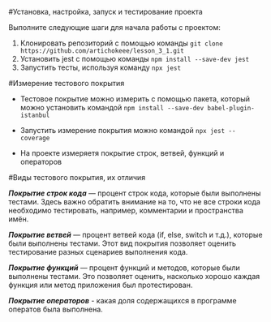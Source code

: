 #Установка, настройка, запуск и тестирование проекта

Выполните следующие шаги для начала работы с проектом:

1. Клонировать репозиторий с помощью команды `git clone https://github.com/artichokeee/lesson_3_1.git`
2. Установить jest с помощью команды ```npm install --save-dev jest```
3. Запустить тесты, используя команду `npx jest`

#Измерение тестового покрытия

- Тестовое покрытие можно измерить c помощью пакета, который можно установить командой `npm install --save-dev babel-plugin-istanbul`

- Запустить измерение покрытия можно командой `npx jest --coverage`

- На проекте измеряетя покрытие строк, ветвей, функций и операторов

#Виды тестового покрытия, их отличия

***Покрытие строк кода*** — процент строк кода, которые были выполнены тестами. Здесь важно обратить внимание на то, что не все строки кода необходимо тестировать, например, комментарии и пространства имён.

***Покрытие ветвей***  — процент ветвей кода (if, else, switch и т.д.), которые были выполнены тестами. Этот вид покрытия позволяет оценить тестирование разных сценариев выполнения кода.

***Покрытие функций***  — процент функций и методов, которые были выполнены тестами. Это позволяет оценить, насколько хорошо каждая функция или метод приложения был протестирован.

***Покрытие операторов*** - какая доля содержащихся в программе оператов была выполнена.
